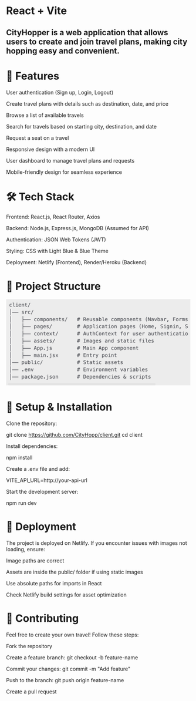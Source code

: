 # React + Vite

## CityHopper is a web application that allows users to create and join travel plans, making city hopping easy and convenient.

# 🚀 Features

User authentication (Sign up, Login, Logout)

Create travel plans with details such as destination, date, and price

Browse a list of available travels

Search for travels based on starting city, destination, and date

Request a seat on a travel

Responsive design with a modern UI

User dashboard to manage travel plans and requests

Mobile-friendly design for seamless experience

# 🛠 Tech Stack

Frontend: React.js, React Router, Axios

Backend: Node.js, Express.js, MongoDB (Assumed for API)

Authentication: JSON Web Tokens (JWT)

Styling: CSS with Light Blue & Blue Theme

Deployment: Netlify (Frontend), Render/Heroku (Backend)

# 📂 Project Structure

![image alt](https://github.com/CityHopp/client/blob/25a5a328aebe4188171adca65ccb241271ef3eee/readmefile-pic.png)

# 🔧 Setup & Installation

Clone the repository:

git clone https://github.com/CityHopp/client.git
cd client

Install dependencies:

npm install

Create a .env file and add:

VITE_API_URL=http://your-api-url

Start the development server:

npm run dev

# 🚀 Deployment

The project is deployed on Netlify. If you encounter issues with images not loading, ensure:

Image paths are correct

Assets are inside the public/ folder if using static images

Use absolute paths for imports in React

Check Netlify build settings for asset optimization

# 🤝 Contributing

Feel free to create your own travel! Follow these steps:

Fork the repository

Create a feature branch: git checkout -b feature-name

Commit your changes: git commit -m "Add feature"

Push to the branch: git push origin feature-name

Create a pull request
